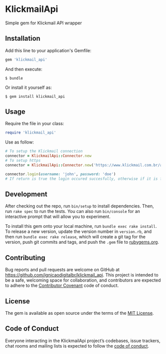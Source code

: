 # KlickmailApi

Simple gem for Klickmail API wrapper

## Installation

Add this line to your application's Gemfile:

```ruby
gem 'klickmail_api'
```

And then execute:

    $ bundle

Or install it yourself as:

    $ gem install klickmail_api

## Usage
Require the file in your class:
```ruby
require 'klickmail_api'
```

Use as follow:
```ruby
# To setup the Klickmail connection
connector = KlickmailApi::Connector.new
# To setup https
connector = KlickmailApi::Connector.new('https://www.klickmail.com.br/api')

connector.login(username: 'john', password: 'doe')
# If return is true the login occured succesfully, otherwise if it is false username or password was invalid.
```


## Development

After checking out the repo, run `bin/setup` to install dependencies. Then, run `rake spec` to run the tests. You can also run `bin/console` for an interactive prompt that will allow you to experiment.

To install this gem onto your local machine, run `bundle exec rake install`. To release a new version, update the version number in `version.rb`, and then run `bundle exec rake release`, which will create a git tag for the version, push git commits and tags, and push the `.gem` file to [rubygems.org](https://rubygems.org).

## Contributing

Bug reports and pull requests are welcome on GitHub at https://github.com/ignicaodigitalbr/klickmail_api. This project is intended to be a safe, welcoming space for collaboration, and contributors are expected to adhere to the [Contributor Covenant](http://contributor-covenant.org) code of conduct.

## License

The gem is available as open source under the terms of the [MIT License](http://opensource.org/licenses/MIT).

## Code of Conduct

Everyone interacting in the KlickmailApi project’s codebases, issue trackers, chat rooms and mailing lists is expected to follow the [code of conduct](https://github.com/ignicaodigitalbr/klickmail_api/blob/master/CODE_OF_CONDUCT.md).
